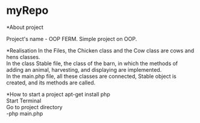 # myRepo


*About project

Project's name - OOP FERM.
Simple project on OOP. 


*Realisation
In the Files, the Chicken class and the Cow class are cows and hens classes.
<br>
In the class Stable file, the class of the barn, in which the methods of adding an animal, harvesting, and displaying are implemented.<br>
In the main.php file, all these classes are connected, Stable object is created, and its methods are called.


*How to start a project
apt-get install php
<br>
Start Terminal
<br>
Go to project directory
<br>
-php main.php
